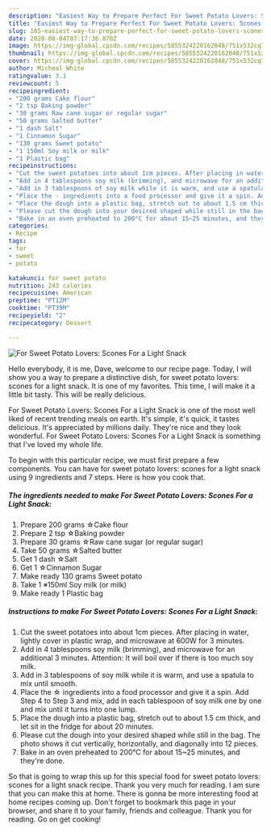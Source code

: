 ```yaml
---
description: "Easiest Way to Prepare Perfect For Sweet Potato Lovers: Scones For a Light Snack"
title: "Easiest Way to Prepare Perfect For Sweet Potato Lovers: Scones For a Light Snack"
slug: 185-easiest-way-to-prepare-perfect-for-sweet-potato-lovers-scones-for-a-light-snack
date: 2020-08-04T07:17:36.870Z
image: https://img-global.cpcdn.com/recipes/5855324220162048/751x532cq70/for-sweet-potato-lovers-scones-for-a-light-snack-recipe-main-photo.jpg
thumbnail: https://img-global.cpcdn.com/recipes/5855324220162048/751x532cq70/for-sweet-potato-lovers-scones-for-a-light-snack-recipe-main-photo.jpg
cover: https://img-global.cpcdn.com/recipes/5855324220162048/751x532cq70/for-sweet-potato-lovers-scones-for-a-light-snack-recipe-main-photo.jpg
author: Micheal White
ratingvalue: 3.1
reviewcount: 5
recipeingredient:
- "200 grams Cake flour"
- "2 tsp Baking powder"
- "30 grams Raw cane sugar or regular sugar"
- "50 grams Salted butter"
- "1 dash Salt"
- "1 Cinnamon Sugar"
- "130 grams Sweet potato"
- "1 150ml Soy milk or milk"
- "1 Plastic bag"
recipeinstructions:
- "Cut the sweet potatoes into about 1cm pieces. After placing in water, lightly cover in plastic wrap, and microwave at 600W for 3 minutes."
- "Add in 4 tablespoons soy milk (brimming), and microwave for an additional 3 minutes. Attention: It will boil over if there is too much soy milk."
- "Add in 3 tablespoons of soy milk while it is warm, and use a spatula to mix until smooth."
- "Place the ☆ ingredients into a food processor and give it a spin. Add Step 4 to Step 3 and mix, add in each tablespoon of soy milk one by one and mix until it turns into one lump."
- "Place the dough into a plastic bag, stretch out to about 1.5 cm thick, and let sit in the fridge for about 20 minutes."
- "Please cut the dough into your desired shaped while still in the bag. The photo shows it cut vertically, horizontally, and diagonally into 12 pieces."
- "Bake in an oven preheated to 200°C for about 15~25 minutes, and they&#39;re done."
categories:
- Recipe
tags:
- for
- sweet
- potato

katakunci: for sweet potato 
nutrition: 243 calories
recipecuisine: American
preptime: "PT12M"
cooktime: "PT39M"
recipeyield: "2"
recipecategory: Dessert

---
```



![For Sweet Potato Lovers: Scones For a Light Snack](https://img-global.cpcdn.com/recipes/5855324220162048/751x532cq70/for-sweet-potato-lovers-scones-for-a-light-snack-recipe-main-photo.jpg)

Hello everybody, it is me, Dave, welcome to our recipe page. Today, I will show you a way to prepare a distinctive dish, for sweet potato lovers: scones for a light snack. It is one of my favorites. This time, I will make it a little bit tasty. This will be really delicious.



For Sweet Potato Lovers: Scones For a Light Snack is one of the most well liked of recent trending meals on earth. It's simple, it's quick, it tastes delicious. It's appreciated by millions daily. They're nice and they look wonderful. For Sweet Potato Lovers: Scones For a Light Snack is something that I've loved my whole life.


To begin with this particular recipe, we must first prepare a few components. You can have for sweet potato lovers: scones for a light snack using 9 ingredients and 7 steps. Here is how you cook that.

<!--inarticleads1-->

##### The ingredients needed to make For Sweet Potato Lovers: Scones For a Light Snack:

1. Prepare 200 grams ☆Cake flour
1. Prepare 2 tsp ☆Baking powder
1. Prepare 30 grams ☆Raw cane sugar (or regular sugar)
1. Take 50 grams ☆Salted butter
1. Get 1 dash ☆Salt
1. Get 1 ☆Cinnamon Sugar
1. Make ready 130 grams Sweet potato
1. Take 1 ※150ml Soy milk (or milk)
1. Make ready 1 Plastic bag




<!--inarticleads2-->

##### Instructions to make For Sweet Potato Lovers: Scones For a Light Snack:

1. Cut the sweet potatoes into about 1cm pieces. After placing in water, lightly cover in plastic wrap, and microwave at 600W for 3 minutes.
1. Add in 4 tablespoons soy milk (brimming), and microwave for an additional 3 minutes. Attention: It will boil over if there is too much soy milk.
1. Add in 3 tablespoons of soy milk while it is warm, and use a spatula to mix until smooth.
1. Place the ☆ ingredients into a food processor and give it a spin. Add Step 4 to Step 3 and mix, add in each tablespoon of soy milk one by one and mix until it turns into one lump.
1. Place the dough into a plastic bag, stretch out to about 1.5 cm thick, and let sit in the fridge for about 20 minutes.
1. Please cut the dough into your desired shaped while still in the bag. The photo shows it cut vertically, horizontally, and diagonally into 12 pieces.
1. Bake in an oven preheated to 200°C for about 15~25 minutes, and they&#39;re done.




So that is going to wrap this up for this special food for sweet potato lovers: scones for a light snack recipe. Thank you very much for reading. I am sure that you can make this at home. There is gonna be more interesting food at home recipes coming up. Don't forget to bookmark this page in your browser, and share it to your family, friends and colleague. Thank you for reading. Go on get cooking!
